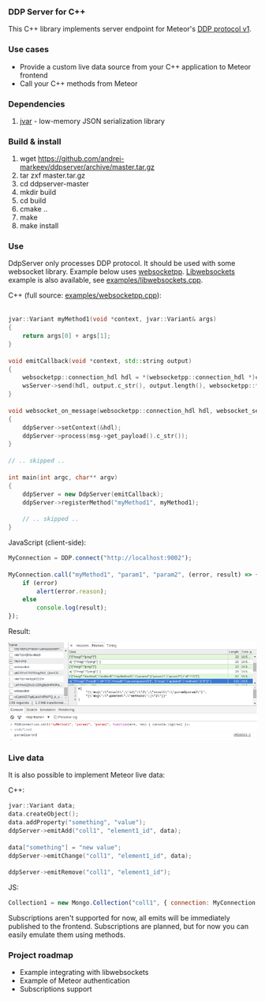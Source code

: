 ### DDP Server for C++

This C++ library implements server endpoint for Meteor's [DDP protocol v1](https://github.com/meteor/meteor/blob/devel/packages/ddp/DDP.md).

### Use cases

- Provide a custom live data source from your C++ application to Meteor frontend
- Call your C++ methods from Meteor

### Dependencies

1. [jvar](https://github.com/YasserAsmi/jvar) - low-memory JSON serialization library

### Build & install

1. wget https://github.com/andrei-markeev/ddpserver/archive/master.tar.gz
2. tar zxf master.tar.gz
3. cd ddpserver-master
4. mkdir build
5. cd build
6. cmake ..
7. make
8. make install

### Use

DdpServer only processes DDP protocol. It should be used with some websocket
library. Example below uses [websocketpp](https://github.com/zaphoyd/websocketpp). [Libwebsockets](https://libwebsockets.org) example is also available, see [examples/libwebsockets.cpp](https://github.com/andrei-markeev/ddpserver/blob/master/examples/libwebsockets.cpp).

C++ (full source: [examples/websocketpp.cpp](https://github.com/andrei-markeev/ddpserver/blob/master/examples/websocketpp.cpp)):

```cpp

jvar::Variant myMethod1(void *context, jvar::Variant& args)
{
	return args[0] + args[1];
}

void emitCallback(void *context, std::string output)
{
    websocketpp::connection_hdl hdl = *(websocketpp::connection_hdl *)context;
    wsServer->send(hdl, output.c_str(), output.length(), websocketpp::frame::opcode::text);
}

void websocket_on_message(websocketpp::connection_hdl hdl, websocket_server::message_ptr msg)
{
    ddpServer->setContext(&hdl);
    ddpServer->process(msg->get_payload().c_str());
}

// .. skipped ..

int main(int argc, char** argv)
{
	ddpServer = new DdpServer(emitCallback);
	ddpServer->registerMethod("myMethod1", myMethod1);

	// .. skipped ..
}

```

JavaScript (client-side):

```javascript
MyConnection = DDP.connect("http://localhost:9002");

MyConnection.call("myMethod1", "param1", "param2", (error, result) => {
	if (error)
		alert(error.reason);
	else
		console.log(result);
});

```

Result:

![screenshot](https://github.com/andrei-markeev/ddpserver/blob/master/examples/websocketpp.png)

### Live data

It is also possible to implement Meteor live data:

C++:

```cpp
jvar::Variant data;
data.createObject();
data.addProperty("something", "value");
ddpServer->emitAdd("coll1", "element1_id", data);

data["something"] = "new value";
ddpServer->emitChange("coll1", "element1_id", data);

ddpServer->emitRemove("coll1", "element1_id");	
```

JS:

```js
Collection1 = new Mongo.Collection("coll1", { connection: MyConnection });
```

Subscriptions aren't supported for now, all emits will be immediately published
to the frontend. Subscriptions are planned, but for now you can easily emulate
them using methods.

### Project roadmap

 - Example integrating with libwebsockets
 - Example of Meteor authentication
 - Subscriptions support
 
